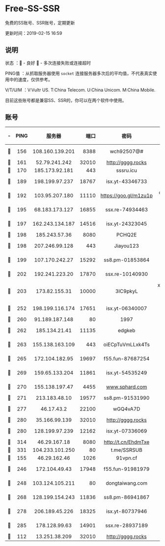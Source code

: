 # Free-SS-SSR

免费的SS账号、SSR账号，定期更新

更新时间：2019-02-15 16:59

## 说明

状态     ：🙂 - 良好 🙁 - 多次连接失败或连接超时

PING值   ：从抓取服务器使用 `socket` 连接服务器多次后的平均值，不代表真实使用中的速度，仅供参考。

V/T/U/M  ：V:Vultr US. T:China Telecom. U:China Unicom. M:China Mobile.

目前这些账号都是兼容SS、SSR的，你可以在两个软件中使用。

## 账号

|-|PING|服务器|端口|密码|加密方式|区域|V/T/U/M|
|:----:|:----:|:-----:|-----:|:----:|:----:|:----:|:----:|
|🙂|156|108.160.139.201|8388|wch92507@#|aes-256-cfb|JP|6↑/10↑/10↑/10↑|
|🙂|161|52.79.241.242|32010|http://gggg.rocks|chacha20|KR|7↑/7↑/8↑/9↑|
|🙂|170|185.173.92.181|443|sssru.icu|rc4-md5|RU|10↑/9↑/10↑/10↑|
|🙂|189|198.199.97.237|18767|isx.yt-43346733|aes-256-cfb|US|10↑/10↑/10↑/10↑|
|🙂|192|103.95.207.180|11110|https://goo.gl/m1zu1p|chacha20-ietf|US|7↓/8↓/7↑/7↓|
|🙂|195|68.183.173.127|16855|ssx.re-74934463|aes-256-cfb|US|8↑/8↑/7↑/8↑|
|🙂|197|162.243.134.187|14516|isx.yt-24323045|aes-256-cfb|US|10↑/10↑/10↑/10↑|
|🙂|198|185.243.57.36|8080|PCHQ2E|rc4-md5|US|10↑/10↑/10↑/10↑|
|🙂|198|207.246.99.128|443|Jiayou123|aes-256-cfb|US|10↑/10↑/10↑/9↑|
|🙂|199|107.170.242.27|15292|ss8.pm-01853864|aes-256-cfb|US|10↑/10↑/10↑/10↑|
|🙂|202|192.241.223.20|17870|ssx.re-10140930|aes-256-cfb|US|8↑/8↑/7↑/8↑|
|🙂|203|173.82.155.31|10000|3IC9pkyL|xchacha20-ietf-poly1305|US|7↑/9↑/9↑/9↑|
|🙂|252|198.199.116.174|17651|isx.yt-06340007|aes-256-cfb|US|10↑/10↑/10↑/10↑|
|🙂|260|91.189.187.148|80|1997|chacha20|US|10↑/10↑/10↑/10↑|
|🙂|262|185.134.21.41|11135|edgkeb|aes-256-cfb|GB|10↑/10↑/10↑/10↑|
|🙂|263|155.138.163.109|443|oiECpTuVmLLxk4Ts|aes-256-cfb|US|6↓/10↑/10↑/10↑|
|🙂|265|172.104.182.95|19697|f55.fun-87687254|aes-256-cfb|SG|10↑/10↑/10↑/10↑|
|🙂|269|159.65.133.204|11861|isx.yt-54535249|aes-256-cfb|SG|10↑/10↑/10↑/10↑|
|🙂|270|155.138.197.47|4455|www.sphard.com|aes-256-cfb|US|9↑/10↑/10↑/10↑|
|🙂|271|213.183.48.10|19577|ss8.pm-91531990|rc4-md5|RU|8↑/8↑/7↑/8↑|
|🙂|277|46.17.43.2|22100|wGQ4vA7D|aes-256-gcm|RU|3↓/10↑/10↑/10↑|
|🙂|280|35.166.99.139|32010|http://gggg.rocks|chacha20|US|5↑/6↑/5↑/5↑|
|🙂|280|128.199.97.239|12162|isx.yt-07336069|aes-256-cfb|SG|10↑/10↑/10↑/10↑|
|🙂|314|46.29.167.18|8080|http://t.cn/EhdmTxe|rc4-md5|RU|9↑/9↑/8↑/9↑|
|🙂|331|104.233.101.250|80|t.me/SSRSUB|rc4-md5|CA|10↑/10↑/9↑/10↑|
|🙂|155|46.29.162.46|1026|91vpn.cf|rc4-md5|RU|10↑/9↑/8↑/10↑|
|🙂|246|172.104.49.43|17948|f55.fun-91981979|aes-256-cfb|SG|10↑/10↑/10↑/10↑|
|🙂|248|103.124.105.211|80|dongtaiwang.com|aes-256-cfb|US|9↑/10↑/10↑/10↑|
|🙂|268|128.199.154.243|11836|ss8.pm-86941867|aes-256-cfb|SG|10↑/10↑/10↑/10↑|
|🙂|278|206.189.45.226|18325|isx.yt-80737946|aes-256-cfb|SG|10↑/10↑/10↑/10↑|
|🙂|285|178.128.99.63|14901|ssx.re-28937189|aes-256-cfb|SG|8↑/8↑/7↑/8↑|
|🙂|112|13.251.38.209|32010|http://gggg.rocks|chacha20|SG|10↑/10↑/9↑/10↑|
